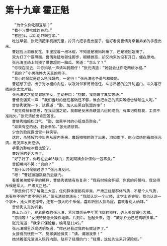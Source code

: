 # 第十九章 霍正魁
        “为什么你吃甜豆浆？”
       “我不习惯吃咸的豆浆。”
       “答应我，以后别只喝豆浆。”
       吃过早餐，张元清把手机揣兜里，拧开门把手走出屋子，恰好看见曹倩秀牵着弟弟的手走出来。
       曹超脸上泪痕犹在，手里捏着一根冰棍，不知道是被妈妈揍了，还是被姐姐揍了。
       双方打了个要照面，曹倩秀猛地顿住脚步，眼睛微亮，却又拘束的没有开口，僵在原地。
       张元清主动上前摸了摸曹超的一脑瓜，笑道：“怎么了？”
       “你现在回去，冲你妈吼一声请叫我靓仔！”张元清道：“她就会让你吃两根冰棍。”
       “真的？”小男孩睁大天真的眸子。
       “我小时候就是这么吼我妈的，一定行！”张元清给予勇气和鼓励。
       曹超想了想，出于对冰棍的向往，以及对邻家哥哥信任，斗志昂扬的拉开防盗门，冲入客厅找房东太太对线。
       张元清这才望向邻家少女，主动开口：“抱歉，我隐瞒了真实等级。”
       曹倩秀强笑一声：“我们当时的信任基础还不够，谁会把自己的真实等级告诉陌生人呢。”
       曹倩秀犹豫一下，试探道：“那，加入反黑白联盟的事”！
       “我觉得挺有意思，在我回国之前，我都是反黑白联盟六组的成员，有事记得找我，工资不准拖欠。”张元清给出肯定答复。
       曹倩秀暗暗松口气，“那，如果平时的小组成员聚会。”
       “如果有空的话，我会参加。”张元清颔首。
       少女的脸庞露出留一抹笑容。
       这时，杀猪般的惨叫声从屋内传来，曹超嗷嗷的跑了出来，泪如雨下，伤心欲绝的看向张元清，用哭声发出控诉。
       手里的那根冰棍也没了。
       曹超哭的更大声了。
       “好了好了，你现在去403敲门，安妮阿姨会补偿你一包零食。”
       曹超瞬间不哭：“真的？”
       “我什么时候骗过你？”张元清反问。
       “嗯！”曹超蹦蹦跳跳的去敲门。
       看着弟弟傻乎乎的模样，曹倩秀表情有些复杂：“我有时候会怀疑，你真的斥候吗，我记得斥候是军人，严肃又正经。”
       “那是你们不了解第二大区，任何群体里都有异类，严肃正经是群体气质，不是个人气质，总有些不够严肃不够正经。”张元清给她洗头：“我就认识一个火师，比学士还睿智。我也认识一个学士，比火师还浮夸，还有一强大的个斥候，喜欢听别人拍马屁，喜欢看别人纳拜。”
       曹倩秀认真的听着。
       晚上九点半，穿着便衣的张元清，易容成秃头中年贾飞章的模样，迈入美盛银行大楼。
       “您稍等！”女接待员低头操作电脑，片刻后，抬起头来，道：“威尔乔治已经离职多年。”
       张元清道：“我来开保险柜，编号是1145。”
       张元清眼里浮现透明旋涡，“你已经看过我的有效证件了。”
       女接待员恍惚一下，旋即满脸微笑：“请，请跟我来！”
       她领着张元清进入银行内部，敲开了经理的门：“经理，这位先生来开保险柜。”